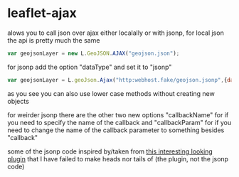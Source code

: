 leaflet-ajax
===========

alows you to call json over ajax either localally or with jsonp, for local json the api is pretty much the same

```js
var geojsonLayer = new L.GeoJSON.AJAX("geojson.json");
```
for jsonp add the option "dataType" and set it to "jsonp"
```js
var geojsonLayer = L.geoJson.Ajax("http:webhost.fake/geojson.jsonp",{dataType:"jsonp"});
```
as you see you can also use lower case methods without creating new objects

for weirder jsonp there are the other two new options "callbackName" for if you need to specify the name of the callback and "callbackParam" for if you need to change the name of the callback parameter to something besides "callback"

some of the jsonp code inspired by/taken from [this interesting looking plugin](https://github.com/stefanocudini/leaflet-search) that I have failed to make heads nor tails of (the plugin, not the jsonp code)